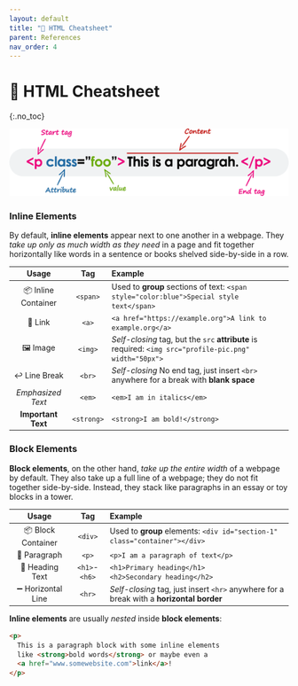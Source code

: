 ```yaml
---
layout: default
title: "🧱 HTML Cheatsheet" 
parent: References
nav_order: 4
---
```


# 🧱 HTML Cheatsheet
{:.no_toc}

![image](html-element.png)

### Inline Elements
By default, **inline elements** appear next to one another in a webpage. They _take up only as much width as they need_ in a page and fit together horizontally like words in a sentence or books shelved side-by-side in a row. 

| Usage | Tag | Example |
| :---: | :---: | :--- |
| 📦 Inline Container | `<span>` | Used to **group** sections of text: `<span style="color:blue">Special style text</span>` |
| 🔗 Link | `<a>` | `<a href="https://example.org">A link to example.org</a>` |
| 🖼️ Image | `<img>` | _Self-closing_ tag, but the `src` **attribute** is required: `<img src="profile-pic.png" width="50px">` |
| ↩ Line Break | `<br>` | _Self-closing_ No end tag, just insert `<br>` anywhere for a break with **blank space** |
| _Emphasized Text_ | `<em>` | `<em>I am in italics</em>` |
| **Important Text** | `<strong>` | `<strong>I am bold!</strong>` |


### Block Elements
**Block elements**, on the other hand, _take up the entire width_ of a webpage by default. They also take up a full line of a webpage; they do not fit together side-by-side. Instead, they stack like paragraphs in an essay or toy blocks in a tower.

| Usage | Tag | Example |
| :---: | :---: | :--- |
| 📦 Block Container | `<div>` | Used to **group** elements: `<div id="section-1" class="container"></div>` |
| 💬 Paragraph | `<p>` | `<p>I am a paragraph of text</p>` |
| 📣 Heading Text | `<h1>`-`<h6>` | `<h1>Primary heading</h1>`<br>`<h2>Secondary heading</h2>` |
| ➖ Horizontal Line | `<hr>` | _Self-closing_ tag, just insert `<hr>` anywhere for a break with a **horizontal border** |

<div class="imp" markdown="block">
  
**Inline elements** are usually *nested* inside **block elements**:

```html
<p>
  This is a paragraph block with some inline elements
  like <strong>bold words</strong> or maybe even a
  <a href="www.somewebsite.com">link</a>!
</p>
```

</div>
